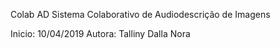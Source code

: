 Colab AD
Sistema Colaborativo de Audiodescrição de Imagens

Inicio: 10/04/2019
Autora: Talliny Dalla Nora
